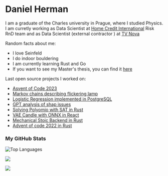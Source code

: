 <!-- The (first) h1 will be used as the <title> of the HTML page -->
# Daniel Herman


I am a graduate of the Charles university in Prague, where I studied Physics. I am curretly working as Data Scientist at [Home Credit International](https://www.homecredit.net/) Risk RnD team and as Data Scientist (external contractor ) at [TV Nova]([https://www.homecredit.net/](https://tv.nova.cz)) 

Random facts about me:
- I love Seinfeld
- I do indoor bouldering 
- I am currently learning Rust and Go
- If you want to see my Master's thesis, you can find it [here](https://github.com/detrin/Master-Thesis/blob/main/thesis.pdf)

Last open source projects I worked on:
- [Asvent of Code 2023](https://github.com/detrin/advent-of-code-2023)
- [Markov chains describing flickering lamp](https://github.com/detrin/flickering-neon-lamp)
- [Logistic Regression implemented in PostgreSQL](https://github.com/detrin/sql-logreg)
- [GPT analysis of shap issues](https://github.com/detrin/shap-issues)
- [Solving Polyomio with SAT in Rust](https://github.com/detrin/rust-sat-polyomino)
- [VAE Candle with ONNX in React](https://github.com/detrin/VAE-candle-ONNX-react)
- [Mechanical Stoic Backend in Rust](https://github.com/detrin/mechanical-stoic-rust-api)
- [Advent of code 2022 in Rust](https://github.com/detrin/advent_of_code_2022)
### My GitHub Stats

<img src="https://github-readme-stats.vercel.app/api/top-langs/?username=detrin&langs_count=5&title_color=ffffff&text_color=ffffff&icon_color=0891b2&bg_color=1c1917&locale=en&custom_title=Top%20Languages&hide=css,html,Dockerfile,Roff,Jupyter+Notebook,TeX" alt="Top Languages" /></a>


<a href="http://www.github.com/detrin"><img src="https://github-readme-streak-stats.herokuapp.com/?user=detrin&theme=dark#gh-dark-mode-only" /></a>

<!-- <a href="https://leetcode.com/daniel_herman/" target="_blank">
        <img src="https://leetcard.jacoblin.cool/daniel_herman?show_rank=false" alt="Leetcode Stats"/>
</a> -->

<a href="http://www.github.com/detrin"><img src="https://komarev.com/ghpvc/?username=detrin&label=Profile%20views&color=0e75b6&style=flatt" /></a>
